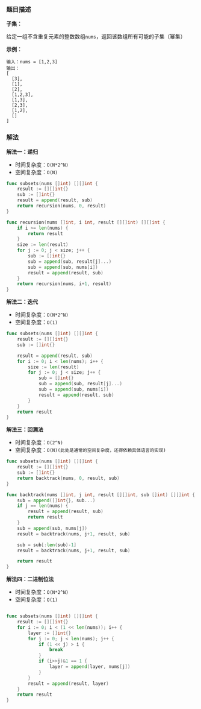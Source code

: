 ### 题目描述

**子集：**

给定一组不含重复元素的整数数组`nums`，返回该数组所有可能的子集（幂集）

**示例：**

```shell
输入：nums = [1,2,3]
输出：
[
  [3],
  [1],
  [2],
  [1,2,3],
  [1,3],
  [2,3],
  [1,2],
  []
]
```

### 解法

**解法一：递归**

- 时间复杂度：`O(N*2^N)`
- 空间复杂度：`O(N)`

```go
func subsets(nums []int) [][]int {
	result := [][]int{}
	sub := []int{}
	result = append(result, sub)
	return recursion(nums, 0, result)
}

func recursion(nums []int, i int, result [][]int) [][]int {
	if i >= len(nums) {
		return result
	}
	size := len(result)
	for j := 0; j < size; j++ {
		sub := []int{}
		sub = append(sub, result[j]...)
		sub = append(sub, nums[i])
		result = append(result, sub)
	}
	return recursion(nums, i+1, result)
}
```

**解法二：迭代**

- 时间复杂度：`O(N*2^N)`
- 空间复杂度：`O(1)`

```go
func subsets(nums []int) [][]int {
	result := [][]int{}
	sub := []int{}

	result = append(result, sub)
	for i := 0; i < len(nums); i++ {
		size := len(result)
		for j := 0; j < size; j++ {
			sub = []int{}
			sub = append(sub, result[j]...)
			sub = append(sub, nums[i])
			result = append(result, sub)
		}
	}
	return result
}
```

**解法三：回溯法**

- 时间复杂度：`O(2^N)`
- 空间复杂度：`O(N)(此处是通常的空间复杂度，还得依赖具体语言的实现)`

```go
func subsets(nums []int) [][]int {
	result := [][]int{}
	sub := []int{}
	return backtrack(nums, 0, result, sub)
}

func backtrack(nums []int, j int, result [][]int, sub []int) [][]int {
	sub = append([]int{}, sub...)
	if j == len(nums) {
		result = append(result, sub)
		return result
	}
	sub = append(sub, nums[j])
	result = backtrack(nums, j+1, result, sub)

	sub = sub[:len(sub)-1]
	result = backtrack(nums, j+1, result, sub)

	return result
}
```

**解法四：二进制位法**

- 时间复杂度：`O(N*2^N)`
- 空间复杂度：`O(1)`

```go

func subsets(nums []int) [][]int {
	result := [][]int{}
	for i := 0; i < (1 << len(nums)); i++ {
		layer := []int{}
		for j := 0; j < len(nums); j++ {
			if (1 << j) > i {
				break
			}
			if (i>>j)&1 == 1 {
				layer = append(layer, nums[j])
			}
		}
		result = append(result, layer)
	}
	return result
}
```